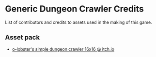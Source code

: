 # Generic Dungeon Crawler Credits

List of contributors and credits to assets used in the making of this game.

## Asset pack

- [o-lobster's simple dungeon crawler 16x16 @ itch.io](https://o-lobster.itch.io/simple-dungeon-crawler-16x16-pixel-pack)
